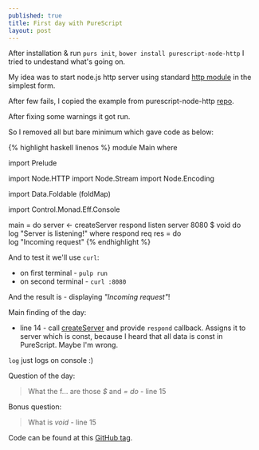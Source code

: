 ```yaml
---
published: true
title: First day with PureScript
layout: post
---
```


After installation & run `purs init`, `bower install purescript-node-http` I
tried to undestand what's going on.

My idea was to start node.js http server using standard [http
module](https://nodejs.org/api/http.html) in the simplest form.

After few fails, I copied the example from purescript-node-http
[repo](https://github.com/purescript-node/purescript-node-http/blob/master/test/Main.purs).

After fixing some warnings it got run.

So I removed all but bare minimum which gave code as below:

{% highlight haskell linenos %}
module Main where

import Prelude

import Node.HTTP
import Node.Stream
import Node.Encoding

import Data.Foldable (foldMap)

import Control.Monad.Eff.Console

main = do
  server <- createServer respond
  listen server 8080 $ void do  
    log "Server is listening!"
  where
  respond req res = do          
    log "Incoming request"
{% endhighlight %}

And to test it we'll use `curl`:  
 * on first terminal - `pulp run`  
 * on second terminal - `curl :8080`  

And the result is - displaying *"Incoming request"*!

Main finding of the day:  
 * line 14 - call [createServer](https://nodejs.org/api/http.html#http_http_createserver_requestlistener)
and provide `respond` callback. Assigns it to server which is const,
because I heard that all data is const in PureScript. Maybe I'm wrong.

`log` just logs on console :)

Question of the day:  

> What the f... are those *$* and *= do* - line 15

Bonus question:  

> What is *void* - line 15

Code can be found at this [GitHub tag](https://github.com/matma/github-linter/tree/step-1).
